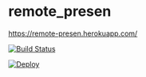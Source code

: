 # remote_presen

https://remote-presen.herokuapp.com/

[![Build Status](https://travis-ci.org/shiraco/remote_presen.svg?branch=master)](https://travis-ci.org/shiraco/remote_presen)

[![Deploy](https://www.herokucdn.com/deploy/button.png)](https://heroku.com/deploy)
